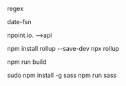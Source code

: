 regex

date-fsn

npoint.io. -->api

npm install rollup --save-dev
npx rollup

npm run build 

sudo npm install -g sass
npm run sass